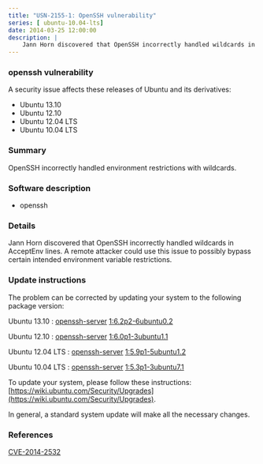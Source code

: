 ```yaml
---
title: "USN-2155-1: OpenSSH vulnerability"
series: [ ubuntu-10.04-lts]
date: 2014-03-25 12:00:00
description: |
    Jann Horn discovered that OpenSSH incorrectly handled wildcards in AcceptEnv lines. A remote attacker could use this issue to possibly bypass certain intended environment variable restrictions. 
--- 
```

 
### openssh vulnerability

A security issue affects these releases of Ubuntu and its derivatives:

* Ubuntu 13.10
* Ubuntu 12.10
* Ubuntu 12.04 LTS
* Ubuntu 10.04 LTS

### Summary

OpenSSH incorrectly handled environment restrictions with wildcards. 

### Software description

* openssh 

### Details

Jann Horn discovered that OpenSSH incorrectly handled wildcards in AcceptEnv lines. A remote attacker could use this issue to possibly bypass certain intended environment variable restrictions. 

### Update instructions

The problem can be corrected by updating your system to the following package version:

Ubuntu 13.10
 : [openssh-server](https://launchpad.net/ubuntu/+source/openssh) <span> [1:6.2p2-6ubuntu0.2](https://launchpad.net/ubuntu/+source/openssh/1:6.2p2-6ubuntu0.2) </span> 

Ubuntu 12.10
 : [openssh-server](https://launchpad.net/ubuntu/+source/openssh) <span> [1:6.0p1-3ubuntu1.1](https://launchpad.net/ubuntu/+source/openssh/1:6.0p1-3ubuntu1.1) </span> 

Ubuntu 12.04 LTS
 : [openssh-server](https://launchpad.net/ubuntu/+source/openssh) <span> [1:5.9p1-5ubuntu1.2](https://launchpad.net/ubuntu/+source/openssh/1:5.9p1-5ubuntu1.2) </span> 

Ubuntu 10.04 LTS
 : [openssh-server](https://launchpad.net/ubuntu/+source/openssh) <span> [1:5.3p1-3ubuntu7.1](https://launchpad.net/ubuntu/+source/openssh/1:5.3p1-3ubuntu7.1) </span> 

To update your system, please follow these instructions: [https://wiki.ubuntu.com/Security/Upgrades](https://wiki.ubuntu.com/Security/Upgrades).

In general, a standard system update will make all the necessary changes. 

### References

 [CVE-2014-2532](http://people.ubuntu.com/~ubuntu-security/cve/CVE-2014-2532)
 
